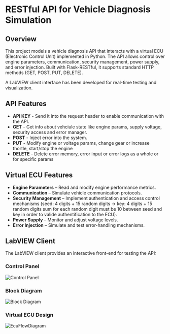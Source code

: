 # RESTful API for Vehicle Diagnosis Simulation

## Overview
This project models a vehicle diagnosis API that interacts with a virtual ECU (Electronic Control Unit) implemented in Python. The API allows control over engine parameters, communication, security management, power supply, and error injection. Built with Flask-RESTful, it supports standard HTTP methods (GET, POST, PUT, DELETE). 

A LabVIEW client interface has been developed for real-time testing and visualization.

## API Features
- **API KEY** - Send it into the request header to enable communication with the API.
- **GET** - Get info about vehciule state like engine params, supply voltage, security access and error manager.
- **POST** - Inject error into the system.
- **PUT** - Modify engine or voltage params, change gear or increase thortle, start/stop the engine
- **DELETE** - Delete error memory, error input or error logs as a whole or for specific params
  
## Virtual ECU Features
- **Engine Parameters** – Read and modify engine performance metrics.
- **Communication** – Simulate vehicle communication protocols.
- **Security Management** – Implement authentication and access control mechanisms (seed: 4 digits + 15 random digits -> key: 4 digits + 15 random digits sum for each random digit must be 10 between seed and key in order to valide authentification to the ECU).
- **Power Supply** – Monitor and adjust voltage levels.
- **Error Injection** – Simulate and test error-handling mechanisms.

## LabVIEW Client
The LabVIEW client provides an interactive front-end for testing the API:

### Control Panel  
![Control Panel](https://github.com/user-attachments/assets/0fcdc2a4-6543-47e0-a800-2285d3eaf1bf)

### Block Diagram  
![Block Diagram](https://github.com/user-attachments/assets/fbcaee6d-37c6-4fe6-a282-9ded2d86accc)

### Virtual ECU Design 
![EcuFlowDiagram](https://github.com/user-attachments/assets/3c1d5ad6-915b-43d7-9383-c3ad2df9f9e7)





